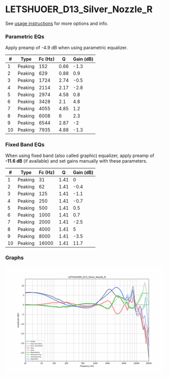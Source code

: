 # LETSHUOER_D13_Silver_Nozzle_R
See [usage instructions](https://github.com/jaakkopasanen/AutoEq#usage) for more options and info.

### Parametric EQs
Apply preamp of -4.9 dB when using parametric equalizer.

|   # | Type    |   Fc (Hz) |    Q |   Gain (dB) |
|-----|---------|-----------|------|-------------|
|   1 | Peaking |       152 | 0.66 |        -1.3 |
|   2 | Peaking |       629 | 0.88 |         0.9 |
|   3 | Peaking |      1724 | 2.74 |        -0.5 |
|   4 | Peaking |      2114 | 2.17 |        -2.8 |
|   5 | Peaking |      2974 | 4.58 |         0.8 |
|   6 | Peaking |      3428 | 2.1  |         4.8 |
|   7 | Peaking |      4055 | 4.85 |         1.2 |
|   8 | Peaking |      6008 | 6    |         2.3 |
|   9 | Peaking |      6544 | 2.87 |        -2   |
|  10 | Peaking |      7935 | 4.88 |        -1.3 |

### Fixed Band EQs
When using fixed band (also called graphic) equalizer, apply preamp of **-11.6 dB** (if available) and set gains manually with these parameters.

|   # | Type    |   Fc (Hz) |    Q |   Gain (dB) |
|-----|---------|-----------|------|-------------|
|   1 | Peaking |        31 | 1.41 |         0   |
|   2 | Peaking |        62 | 1.41 |        -0.4 |
|   3 | Peaking |       125 | 1.41 |        -1.1 |
|   4 | Peaking |       250 | 1.41 |        -0.7 |
|   5 | Peaking |       500 | 1.41 |         0.5 |
|   6 | Peaking |      1000 | 1.41 |         0.7 |
|   7 | Peaking |      2000 | 1.41 |        -2.5 |
|   8 | Peaking |      4000 | 1.41 |         5   |
|   9 | Peaking |      8000 | 1.41 |        -3.5 |
|  10 | Peaking |     16000 | 1.41 |        11.7 |

### Graphs
![](./LETSHUOER_D13_Silver_Nozzle_R.png)
